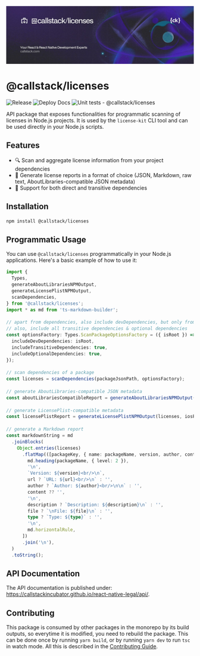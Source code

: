 <a href="https://www.callstack.com/open-source?utm_campaign=generic&utm_source=github&utm_medium=referral&utm_content=@callstack/licenses" align="center">
  <picture>
    <img alt="Licenses" src="https://github.com/callstackincubator/react-native-legal/blob/main/images/licenses-banner.jpg">
  </picture>
</a>

# @callstack/licenses

![Release](https://github.com/callstackincubator/react-native-legal/actions/workflows/release.yml/badge.svg)
![Deploy Docs](https://github.com/callstackincubator/react-native-legal/actions/workflows/deploy-docs.yml/badge.svg)
![Unit tests - @callstack/licenses](https://github.com/callstackincubator/react-native-legal/actions/workflows/test-unit-licenses-api.yml/badge.svg)

API package that exposes functionalities for programmatic scanning of licenses in Node.js projects. It is used by the `license-kit` CLI tool and can be used directly in your Node.js scripts.

## Features

- 🔍 Scan and aggregate license information from your project dependencies
- 📝 Generate license reports in a format of choice (JSON, Markdown, raw text, AboutLibraries-compatible JSON metadata)
- 🔄 Support for both direct and transitive dependencies

## Installation

```bash
npm install @callstack/licenses
```

## Programmatic Usage

You can use `@callstack/licenses` programmatically in your Node.js applications. Here's a basic example of how to use it:

```typescript
import {
  Types,
  generateAboutLibrariesNPMOutput,
  generateLicensePlistNPMOutput,
  scanDependencies,
} from '@callstack/licenses';
import * as md from 'ts-markdown-builder';

// apart from dependencies, also include devDependencies, but only from the root package.json;
// also, include all transitive dependencies & optional dependencies
const optionsFactory: Types.ScanPackageOptionsFactory = ({ isRoot }) => ({
  includeDevDependencies: isRoot,
  includeTransitiveDependencies: true,
  includeOptionalDependencies: true,
});

// scan dependencies of a package
const licenses = scanDependencies(packageJsonPath, optionsFactory);

// generate AboutLibraries-compatible JSON metadata
const aboutLibrariesCompatibleReport = generateAboutLibrariesNPMOutput(licenses);

// generate LicensePlist-compatible metadata
const licensePlistReport = generateLicensePlistNPMOutput(licenses, iosProjectPath);

// generate a Markdown report
const markdownString = md
  .joinBlocks(
    Object.entries(licenses)
      .flatMap(([packageKey, { name: packageName, version, author, content, description, file, type, url }]) => [
        md.heading(packageName, { level: 2 }),
        '\n',
        `Version: ${version}<br/>\n`,
        url ? `URL: ${url}<br/>\n` : '',
        author ? `Author: ${author}<br/>\n\n` : '',
        content ?? '',
        '\n',
        description ? `Description: ${description}\n` : '',
        file ? `\nFile: ${file}\n` : '',
        type ? `Type: ${type}` : '',
        '\n',
        md.horizontalRule,
      ])
      .join('\n'),
  )
  .toString();
```

## API Documentation

The API documentation is published under: https://callstackincubator.github.io/react-native-legal/api/.

## Contributing

This package is consumed by other packages in the monorepo by its build outputs, so everytime it is modified, you need to rebuild the package. This can be done once by running `yarn build`, or by running `yarn dev` to run `tsc` in watch mode. All this is described in the [Contributing Guide](../../CONTRIBUTING.md).
